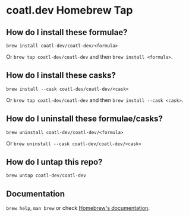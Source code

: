 # coatl.dev Homebrew Tap

## How do I install these formulae?
`brew install coatl-dev/coatl-dev/<formula>`

Or `brew tap coatl-dev/coatl-dev` and then `brew install <formula>`.

## How do I install these casks?
`brew install --cask coatl-dev/coatl-dev/<cask>`

Or `brew tap coatl-dev/coatl-dev` and then `brew install --cask <cask>`.

## How do I uninstall these formulae/casks?
`brew uninstall coatl-dev/coatl-dev/<formula>`

Or `brew uninstall --cask coatl-dev/coatl-dev/<cask>`

## How do I untap this repo?
`brew untap coatl-dev/coatl-dev`

## Documentation
`brew help`, `man brew` or check [Homebrew's documentation](https://docs.brew.sh).